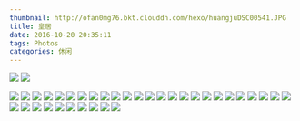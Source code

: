 ```yaml
---
thumbnail: http://ofan0mg76.bkt.clouddn.com/hexo/huangjuDSC00541.JPG
title: 皇居
date: 2016-10-20 20:35:11
tags: Photos
categories: 休闲
---
```

![](http://ofan0mg76.bkt.clouddn.com/hexo/huangjuDSC00541.JPG)
![](http://ofan0mg76.bkt.clouddn.com/hexo/huangjuDSC00542.JPG)
<!--more-->
![](http://ofan0mg76.bkt.clouddn.com/hexo/huangjuDSC00544.JPG)
![](http://ofan0mg76.bkt.clouddn.com/hexo/huangjuDSC00545.JPG)
![](http://ofan0mg76.bkt.clouddn.com/hexo/huangjuDSC00547.JPG)
![](http://ofan0mg76.bkt.clouddn.com/hexo/huangjuDSC00548.JPG)
![](http://ofan0mg76.bkt.clouddn.com/hexo/huangjuDSC00552.JPG)
![](http://ofan0mg76.bkt.clouddn.com/hexo/huangjuDSC00553.JPG)
![](http://ofan0mg76.bkt.clouddn.com/hexo/huangjuDSC00554.JPG)
![](http://ofan0mg76.bkt.clouddn.com/hexo/huangjuDSC00555.JPG)
![](http://ofan0mg76.bkt.clouddn.com/hexo/huangjuDSC00556.JPG)
![](http://ofan0mg76.bkt.clouddn.com/hexo/huangjuDSC00557.JPG)
![](http://ofan0mg76.bkt.clouddn.com/hexo/huangjuDSC00558.JPG)
![](http://ofan0mg76.bkt.clouddn.com/hexo/huangjuDSC00559.JPG)
![](http://ofan0mg76.bkt.clouddn.com/hexo/huangjuDSC00560.JPG)
![](http://ofan0mg76.bkt.clouddn.com/hexo/huangjuDSC00561.JPG)
![](http://ofan0mg76.bkt.clouddn.com/hexo/huangjuDSC00563.JPG)
![](http://ofan0mg76.bkt.clouddn.com/hexo/huangjuDSC00564.JPG)
![](http://ofan0mg76.bkt.clouddn.com/hexo/huangjuDSC00565.JPG)
![](http://ofan0mg76.bkt.clouddn.com/hexo/huangjuDSC00566.JPG)
![](http://ofan0mg76.bkt.clouddn.com/hexo/huangjuDSC00568.JPG)
![](http://ofan0mg76.bkt.clouddn.com/hexo/huangjuDSC00570.JPG)
![](http://ofan0mg76.bkt.clouddn.com/hexo/huangjuDSC00572.JPG)
![](http://ofan0mg76.bkt.clouddn.com/hexo/huangjuDSC00573.JPG)
![](http://ofan0mg76.bkt.clouddn.com/hexo/huangjuDSC00574.JPG)
![](http://ofan0mg76.bkt.clouddn.com/hexo/huangjuDSC00575.JPG)
![](http://ofan0mg76.bkt.clouddn.com/hexo/huangjuDSC00576.JPG)
![](http://ofan0mg76.bkt.clouddn.com/hexo/huangjuDSC00577.JPG)
![](http://ofan0mg76.bkt.clouddn.com/hexo/huangjuDSC00578.JPG)
![](http://ofan0mg76.bkt.clouddn.com/hexo/huangjuDSC00579.JPG)
![](http://ofan0mg76.bkt.clouddn.com/hexo/huangjuDSC00580.JPG)
![](http://ofan0mg76.bkt.clouddn.com/hexo/huangjuDSC00584.JPG)
![](http://ofan0mg76.bkt.clouddn.com/hexo/huangjuDSC00587.JPG)
![](http://ofan0mg76.bkt.clouddn.com/hexo/huangjuDSC00591.JPG)
![](http://ofan0mg76.bkt.clouddn.com/hexo/huangjuDSC00596.JPG)
![](http://ofan0mg76.bkt.clouddn.com/hexo/huangjuDSC00600.JPG)
![](http://ofan0mg76.bkt.clouddn.com/hexo/huangjuDSC00609.JPG)
